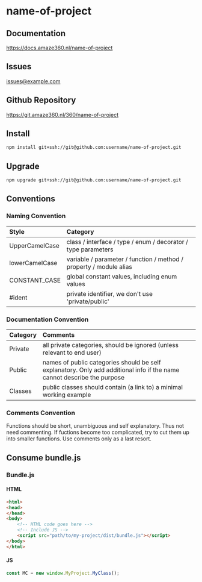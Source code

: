# name-of-project

## Documentation

<https://docs.amaze360.nl/name-of-project>

## Issues

[issues@example.com](mailto:issues@example.com)

## Github Repository

<https://git.amaze360.nl/360/name-of-project>

## Install

```sh
npm install git+ssh://git@github.com:username/name-of-project.git
```

## Upgrade

```sh
npm upgrade git+ssh://git@github.com:username/name-of-project.git
```

## Conventions

###  Naming Convention

| Style          | Category                                                           |
|:---------------|:-------------------------------------------------------------------|
| UpperCamelCase | class / interface / type / enum / decorator / type parameters      |
| lowerCamelCase | variable / parameter / function / method / property / module alias |
| CONSTANT_CASE  | global constant values, including enum values                      |
| #ident         | private identifier, we don't use 'private/public'                  |

### Documentation Convention

| Category | Comments                                                                                                                |
|:---------|:------------------------------------------------------------------------------------------------------------------------|
| Private  | all private categories, should be ignored (unless relevant to end user)                                                 |
| Public   | names of public categories should be self explanatory. Only add additional info if the name cannot describe the purpose |
| Classes  | public classes should contain (a link to) a minimal working example                                                     |

### Comments Convention

Functions should be short, unambiguous and self explanatory. Thus not need commenting. If fuctions become too complicated, try to cut them up into smaller functions. Use comments only as a last resort.

## Consume bundle.js

### Bundle.js

#### HTML

```html
<html>
<head>
</head>
<body>
    <!-- HTML code goes here -->
    <!-- Include JS -->
    <script src="path/to/my-project/dist/bundle.js"></script>
</body>
</html>
```
#### JS

```js
const MC = new window.MyProject.MyClass();
```
